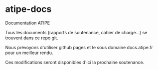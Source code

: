 # atipe-docs
Documentation ATIPE


Tous les documents (rapports de soutenance, cahier de charge...) se trouvent dans ce repo git.

Nous prévoyons d'utiliser github pages et le sous domaine docs.atipe.fr pour un meilleur rendu.

Ces modifications seront disponibles d'ici la prochaine soutenance.
